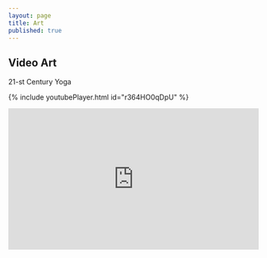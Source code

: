 ```yaml
---
layout: page
title: Art
published: true
---
```


## Video Art

21-st Century Yoga

{% include youtubePlayer.html id="r364HO0qDpU" %}




<style>.embed-container { position: relative; padding-bottom: 56.25%; height: 0; overflow: hidden; max-width: 100%; } .embed-container iframe, .embed-container object, .embed-container embed { position: absolute; top: 0; left: 0; width: 100%; height: 100%; }</style><div class='embed-container'><iframe src='http://www.youtube.com/embed/QILiHiTD3uc' frameborder='0' allowfullscreen></iframe></div>


